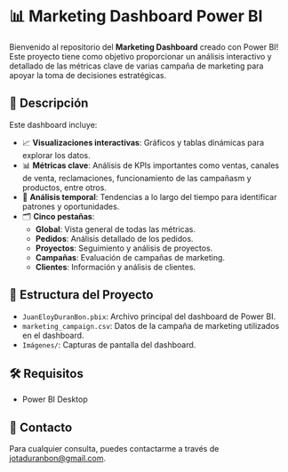 # 📊 Marketing Dashboard Power BI

Bienvenido al repositorio del **Marketing Dashboard** creado con Power BI! 
Este proyecto tiene como objetivo proporcionar un análisis interactivo y detallado de las métricas clave de varias campaña de marketing para apoyar la toma de decisiones estratégicas.

## 🚀 Descripción

Este dashboard incluye:
- 📈 **Visualizaciones interactivas**: Gráficos y tablas dinámicas para explorar los datos.
- 📊 **Métricas clave**: Análisis de KPIs importantes como ventas, canales de venta, reclamaciones, funcionamiento de las campañasm y productos, entre otros.
- 📅 **Análisis temporal**: Tendencias a lo largo del tiempo para identificar patrones y oportunidades.
- 🗂️ **Cinco pestañas**: 
  - **Global**: Vista general de todas las métricas.
  - **Pedidos**: Análisis detallado de los pedidos.
  - **Proyectos**: Seguimiento y análisis de proyectos.
  - **Campañas**: Evaluación de campañas de marketing.
  - **Clientes**: Información y análisis de clientes.

## 📂 Estructura del Proyecto

- `JuanEloyDuranBon.pbix`: Archivo principal del dashboard de Power BI.
- `marketing_campaign.csv`: Datos de la campaña de marketing utilizados en el dashboard.
- `Imágenes/`: Capturas de pantalla del dashboard.

## 🛠️ Requisitos

- Power BI Desktop


## 📧 Contacto

Para cualquier consulta, puedes contactarme a través de jotaduranbon@gmail.com.
